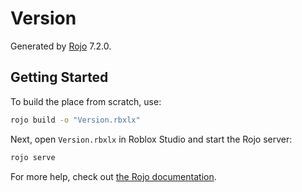 # Version
Generated by [Rojo](https://github.com/rojo-rbx/rojo) 7.2.0.

## Getting Started
To build the place from scratch, use:

```bash
rojo build -o "Version.rbxlx"
```

Next, open `Version.rbxlx` in Roblox Studio and start the Rojo server:

```bash
rojo serve
```

For more help, check out [the Rojo documentation](https://rojo.space/docs).